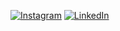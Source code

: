 [![Instagram](https://img.shields.io/badge/Instagram-%23E4405F.svg?logo=Instagram&logoColor=white)](https://instagram.com/son1c_sp) [![LinkedIn](https://img.shields.io/badge/LinkedIn-%230077B5.svg?logo=linkedin&logoColor=white)](https://linkedin.com/in/zurasound) 

